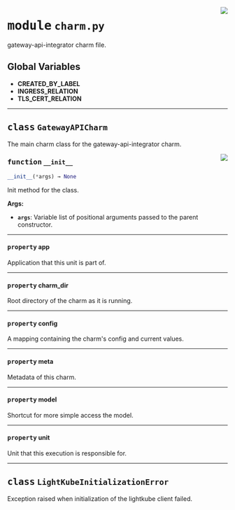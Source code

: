 <!-- markdownlint-disable -->

<a href="../src/charm.py#L0"><img align="right" style="float:right;" src="https://img.shields.io/badge/-source-cccccc?style=flat-square"></a>

# <kbd>module</kbd> `charm.py`
gateway-api-integrator charm file. 

**Global Variables**
---------------
- **CREATED_BY_LABEL**
- **INGRESS_RELATION**
- **TLS_CERT_RELATION**


---

## <kbd>class</kbd> `GatewayAPICharm`
The main charm class for the gateway-api-integrator charm. 

<a href="../src/charm.py#L88"><img align="right" style="float:right;" src="https://img.shields.io/badge/-source-cccccc?style=flat-square"></a>

### <kbd>function</kbd> `__init__`

```python
__init__(*args) → None
```

Init method for the class. 



**Args:**
 
 - <b>`args`</b>:  Variable list of positional arguments passed to the parent constructor. 


---

#### <kbd>property</kbd> app

Application that this unit is part of. 

---

#### <kbd>property</kbd> charm_dir

Root directory of the charm as it is running. 

---

#### <kbd>property</kbd> config

A mapping containing the charm's config and current values. 

---

#### <kbd>property</kbd> meta

Metadata of this charm. 

---

#### <kbd>property</kbd> model

Shortcut for more simple access the model. 

---

#### <kbd>property</kbd> unit

Unit that this execution is responsible for. 




---

## <kbd>class</kbd> `LightKubeInitializationError`
Exception raised when initialization of the lightkube client failed. 





